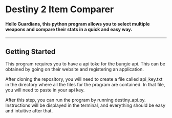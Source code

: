 # Destiny 2 Item Comparer
#### Hello Guardians, this python program allows you to select multiple weapons and compare their stats in a quick and easy way. 
------
## Getting Started
This program requires you to have a api toke for the bungie api. This can be obtained by going on their website and registering an application.

After cloning the repository, you will need to create a file called api_key.txt in the directory where all the files for the program are contained. In that file, you will need to paste in your api key.

After this step, you can run the program by running destiny_api.py. Instructions will be displayed in the terminal, and everything should be easy and intuitive after that.

